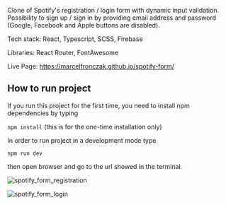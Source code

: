 Clone of Spotify's registration / login form with dynamic input validation.
Possibility to sign up / sign in by providing email address and password (Google, Facebook and Apple buttons are disabled).

Tech stack: React, Typescript, SCSS, Firebase

Libraries: React Router, FontAwesome

Live Page: https://marcelfronczak.github.io/spotify-form/


## How to run project

If you run this project for the first time, you need to install npm dependencies by typing

```npm install``` (this is for the one-time installation only)

In order to run project in a development mode type

```npm run dev```

then open browser and go to the url showed in the terminal.


![spotify_form_registration](https://user-images.githubusercontent.com/107025566/223541479-3fb75afd-ab38-4b2b-93cb-183c7c010d62.jpg)

![spotify_form_login](https://user-images.githubusercontent.com/107025566/223541492-0b87080b-a10d-495b-abfb-8e48d3547f14.jpg)
